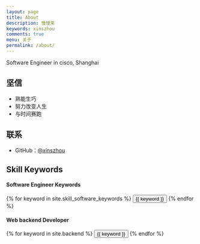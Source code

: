 ```yaml
---
layout: page
title: About
description: 慢慢来
keywords: xinszhou
comments: true
menu: 关于
permalink: /about/
---
```


Software Engineer in cisco, Shanghai
## 坚信

* 熟能生巧
* 努力改变人生
* 与时间赛跑

## 联系

* GitHub：[@xinszhou](https://github.com/sangszhou)

## Skill Keywords

#### Software Engineer Keywords
<div class="btn-inline">
    {% for keyword in site.skill_software_keywords %}
    <button class="btn btn-outline" type="button">{{ keyword }}</button>
    {% endfor %}
</div>

#### Web backend Developer
<div class="btn-inline">
    {% for keyword in site.backend %}
    <button class="btn btn-outline" type="button">{{ keyword }}</button>
    {% endfor %}
</div>
